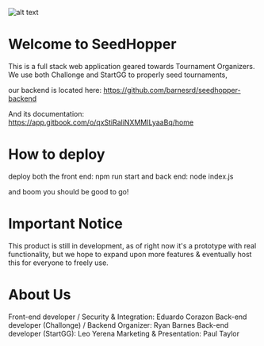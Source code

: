 ![alt text](https://github.com/EduardoCorazon/seedhopper/seedhopperimg.jpg?raw=true)

# Welcome to SeedHopper
This is a full stack web application geared towards Tournament Organizers.
We use both Challonge and StartGG to properly seed tournaments,

our backend is located here: 
https://github.com/barnesrd/seedhopper-backend

And its documentation:
https://app.gitbook.com/o/qxStiRaliNXMMILyaaBq/home

# How to deploy
deploy both the front end: npm run start
and back end: node index.js

and boom you should be good to go!

# Important Notice
This product is still in development, as of right now it's a prototype with real functionality, but we hope to expand upon more features & eventually host this for everyone to freely use.

# About Us
Front-end developer / Security & Integration: Eduardo Corazon 
Back-end developer (Challonge) / Backend Organizer: Ryan Barnes
Back-end developer (StartGG): Leo Yerena
Marketing & Presentation: Paul Taylor
